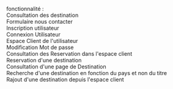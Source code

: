 fonctionnalité : 
<br>
Consultation des destination 
<br>
Formulaire nous contacter 
<br>
Inscription utilisateur
<br>
Connexion Utilisateur
<br>
Espace Client de l'utilisateur 
<br>
Modification Mot de passe<br>
Consultation des Reservation dans l'espace client <br>
Reservation d'une destination<br>
Consultation d'une page de Destination<br>
Recherche d'une destination en fonction du pays et non du titre<br>
Rajout d'une destination depuis l'espace client<br>
